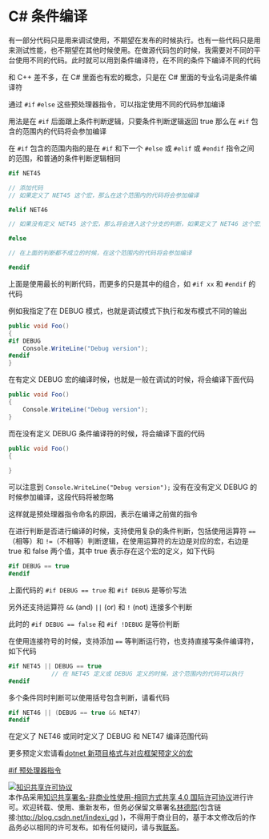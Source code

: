 # C# 条件编译

有一部分代码只是用来调试使用，不期望在发布的时候执行。也有一些代码只是用来测试性能，也不期望在其他时候使用。在做源代码包的时候，我需要对不同的平台使用不同的代码。此时就可以用到条件编译符，在不同的条件下编译不同的代码

<!--more-->
<!-- csdn -->

和 C++ 差不多，在 C# 里面也有宏的概念，只是在 C# 里面的专业名词是条件编译符

通过 `#if` `#else` 这些预处理器指令，可以指定使用不同的代码参加编译

用法是在 `#if` 后面跟上条件判断逻辑，只要条件判断逻辑返回 true 那么在 `#if` 包含的范围内的代码将会参加编译

在 `#if` 包含的范围内指的是在 `#if` 和下一个 `#else` 或 `#elif` 或 `#endif` 指令之间的范围，和普通的条件判断逻辑相同

```csharp
#if NET45

// 添加代码
// 如果定义了 NET45 这个宏，那么在这个范围内的代码将会参加编译

#elif NET46

// 如果没有定义 NET45 这个宏，那么将会进入这个分支的判断，如果定义了 NET46 这个宏那么在这个范围内的代码将会参加编译

#else 

// 在上面的判断都不成立的时候，在这个范围内的代码将会参加编译

#endif
```

上面是使用最长的判断代码，而更多的只是其中的组合，如 `#if xx` 和 `#endif` 的代码

例如我指定了在 DEBUG 模式，也就是调试模式下执行和发布模式不同的输出

```csharp
public void Foo()
{
#if DEBUG
    Console.WriteLine("Debug version");
#endif
}
```

在有定义 DEBUG 宏的编译时候，也就是一般在调试的时候，将会编译下面代码

```csharp
public void Foo()
{
    Console.WriteLine("Debug version");
}
```

而在没有定义 DEBUG 条件编译符的时候，将会编译下面的代码

```csharp
public void Foo()
{
    
}
```

可以注意到 `Console.WriteLine("Debug version");` 没有在没有定义 DEBUG 的时候参加编译，这段代码将被忽略

这样就是预处理器指令命名的原因，表示在编译之前做的指令

在进行判断是否进行编译的时候，支持使用复杂的条件判断，包括使用运算符 `==`（相等）和 `!=`（不相等）判断逻辑，在使用运算符的左边是对应的宏，右边是 true 和 false 两个值，其中 true 表示存在这个宏的定义，如下代码

```csharp
#if DEBUG == true
#endif
```

上面代码的 `#if DEBUG == true` 和 `#if DEBUG` 是等价写法

另外还支持运算符 `&&` (and) `||` (or) 和 `!` (not) 连接多个判断

此时的 `#if DEBUG == false` 和 `#if !DEBUG` 是等价判断

在使用连接符号的时候，支持添加 `==` 等判断运行符，也支持直接写条件编译符，如下代码

```csharp
#if NET45 || DEBUG == true
            // 在 NET45 定义或 DEBUG 定义的时候，这个范围内的代码可以执行
#endif
```

多个条件同时判断可以使用括号包含判断，请看代码

```csharp
#if NET46 || (DEBUG == true && NET47)
#endif
```

在定义了 NET46 或同时定义了 DEBUG 和 NET47 编译范围代码

更多预定义宏请看[dotnet 新项目格式与对应框架预定义的宏](https://blog.lindexi.com/post/dotnet-%E6%96%B0%E9%A1%B9%E7%9B%AE%E6%A0%BC%E5%BC%8F%E4%B8%8E%E5%AF%B9%E5%BA%94%E6%A1%86%E6%9E%B6%E9%A2%84%E5%AE%9A%E4%B9%89%E7%9A%84%E5%AE%8F.html )

[#if 预处理器指令](https://docs.microsoft.com/zh-cn/dotnet/csharp/language-reference/preprocessor-directives/preprocessor-if )

<a rel="license" href="http://creativecommons.org/licenses/by-nc-sa/4.0/"><img alt="知识共享许可协议" style="border-width:0" src="https://licensebuttons.net/l/by-nc-sa/4.0/88x31.png" /></a><br />本作品采用<a rel="license" href="http://creativecommons.org/licenses/by-nc-sa/4.0/">知识共享署名-非商业性使用-相同方式共享 4.0 国际许可协议</a>进行许可。欢迎转载、使用、重新发布，但务必保留文章署名[林德熙](http://blog.csdn.net/lindexi_gd)(包含链接:http://blog.csdn.net/lindexi_gd )，不得用于商业目的，基于本文修改后的作品务必以相同的许可发布。如有任何疑问，请与我[联系](mailto:lindexi_gd@163.com)。  
